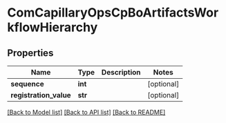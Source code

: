 # ComCapillaryOpsCpBoArtifactsWorkflowHierarchy

## Properties
Name | Type | Description | Notes
------------ | ------------- | ------------- | -------------
**sequence** | **int** |  | [optional] 
**registration_value** | **str** |  | [optional] 

[[Back to Model list]](../README.md#documentation-for-models) [[Back to API list]](../README.md#documentation-for-api-endpoints) [[Back to README]](../README.md)

